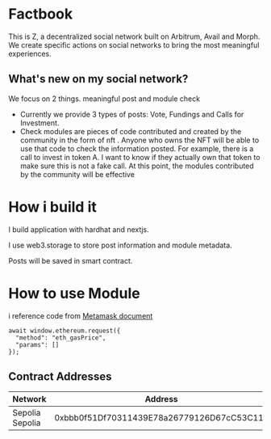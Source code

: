 # Factbook
This is Z, a decentralized social network built on Arbitrum, Avail and Morph. We create specific actions on social networks to bring the most meaningful experiences.
## What's new on my social network?
We focus on 2 things. meaningful post and module check

- Currently we provide 3 types of posts: Vote, Fundings and Calls for Investment.
- Check modules are pieces of code contributed and created by the community in the form of nft . Anyone who owns the NFT will be able to use that code to check the information posted. For example, there is a call to invest in token A. I want to know if they actually own that token to make sure this is not a fake call. At this point, the modules contributed by the community will be effective

# How i build it
I build application with hardhat and nextjs.

I use web3.storage to store post information and module metadata.

Posts will be saved in smart contract.

# How to use Module
i reference code from [Metamask document](https://docs.metamask.io/wallet/reference/eth_gasprice/)
```
await window.ethereum.request({
  "method": "eth_gasPrice",
  "params": []
});
```

## Contract Addresses
| Network | Address | Link |
|---|---|---|
| Sepolia Sepolia | 0xbbb0f51Df70311439E78a26779126D67cC53C11d | https://sepolia.scrollscan.dev/address/0xbbb0f51df70311439e78a26779126d67cc53c11d |
